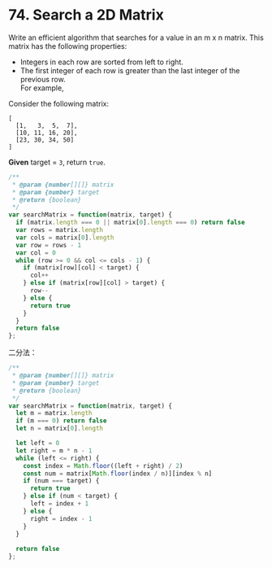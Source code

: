 # 74. Search a 2D Matrix

Write an efficient algorithm that searches for a value in an m x n matrix. This matrix has the following properties:

- Integers in each row are sorted from left to right.  
- The first integer of each row is greater than the last integer of the previous row.  
For example,  

Consider the following matrix:
```
[
  [1,   3,  5,  7],
  [10, 11, 16, 20],
  [23, 30, 34, 50]
]
```

**Given** target = `3`, return `true`.

```javascript
/**
 * @param {number[][]} matrix
 * @param {number} target
 * @return {boolean}
 */
var searchMatrix = function(matrix, target) {
  if (matrix.length === 0 || matrix[0].length === 0) return false
  var rows = matrix.length
  var cols = matrix[0].length
  var row = rows - 1
  var col = 0
  while (row >= 0 && col <= cols - 1) {
    if (matrix[row][col] < target) {
      col++
    } else if (matrix[row][col] > target) {
      row--
    } else {
      return true
    }
  }
  return false
};
```

二分法：
```javascript
/**
 * @param {number[][]} matrix
 * @param {number} target
 * @return {boolean}
 */
var searchMatrix = function(matrix, target) {
  let m = matrix.length
  if (m === 0) return false
  let n = matrix[0].length

  let left = 0 
  let right = m * n - 1
  while (left <= right) {    
    const index = Math.floor((left + right) / 2)
    const num = matrix[Math.floor(index / n)][index % n]
    if (num === target) {
      return true
    } else if (num < target) {
      left = index + 1
    } else {
      right = index - 1
    }
  }
  
  return false
};
```
